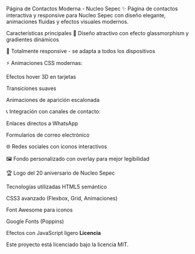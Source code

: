 Página de Contactos Moderna - Nucleo Sepec
✨ Página de contactos interactiva y responsive para Nucleo Sepec con diseño elegante, animaciones fluidas y efectos visuales modernos.

Características principales
🎨 Diseño atractivo con efecto glassmorphism y gradientes dinámicos

📱 Totalmente responsive - se adapta a todos los dispositivos

⚡ Animaciones CSS modernas:

Efectos hover 3D en tarjetas

Transiciones suaves

Animaciones de aparición escalonada

📞 Integración con canales de contacto:

Enlaces directos a WhatsApp

Formularios de correo electrónico

🌐 Redes sociales con iconos interactivos

🖼️ Fondo personalizado con overlay para mejor legibilidad

🏆 Logo del 20 aniversario de Nucleo Sepec

Tecnologías utilizadas
HTML5 semántico

CSS3 avanzado (Flexbox, Grid, Animaciones)

Font Awesome para iconos

Google Fonts (Poppins)

Efectos con JavaScript ligero
**Licencia**

Este proyecto está licenciado bajo la licencia MIT.

